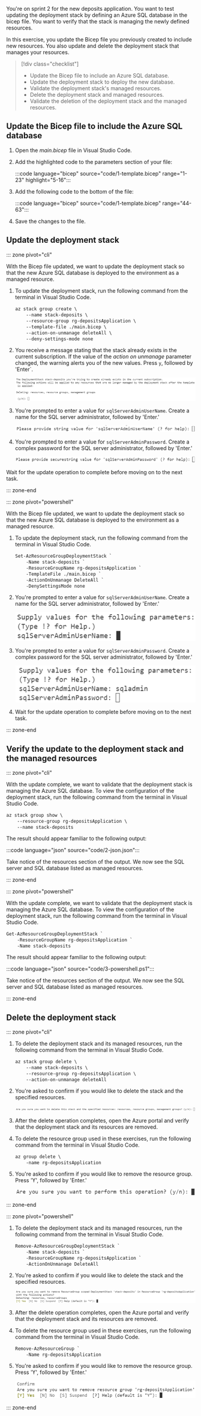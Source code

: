 You're on sprint 2 for the new deposits application. You want to test updating the deployment stack by defining an Azure SQL database in the bicep file. You want to verify that the stack is managing the newly defined resources.

In this exercise, you update the Bicep file you previously created to include new resources. You also update and delete the deployment stack that manages your resources.

> [!div class="checklist"]
>
> - Update the Bicep file to include an Azure SQL database.
> - Update the deployment stack to deploy the new database.
> - Validate the deployment stack's managed resources.
> - Delete the deployment stack and managed resources.
> - Validate the deletion of the deployment stack and the managed resources.

## Update the Bicep file to include the Azure SQL database

1. Open the _main.bicep_ file in Visual Studio Code.

1. Add the highlighted code to the parameters section of your file:

    :::code language="bicep" source="code/1-template.bicep" range="1-23" highlight="5-16":::

1. Add the following code to the bottom of the file:

    :::code language="bicep" source="code/1-template.bicep" range="44-63":::

1. Save the changes to the file.

## Update the deployment stack

::: zone pivot="cli"

With the Bicep file updated, we want to update the deployment stack so that the new Azure SQL database is deployed to the environment as a managed resource.

1. To update the deployment stack, run the following command from the terminal in Visual Studio Code.

    ```azurecli
    az stack group create \
        --name stack-deposits \
        --resource-group rg-depositsApplication \
        --template-file ./main.bicep \
        --action-on-unmanage deleteAll \
        --deny-settings-mode none
    ```

1. You receive a message stating that the stack already exists in the current subscription. If the value of the _action on unmanage_ parameter changed, the warning alerts you of the new values. Press `y`, followed by 'Enter`.

    ![a graphic representing an AZ CLI command line warning that the deployment stack already exists](../media/stack-exists-cli.png)

1. You're prompted to enter a value for `sqlServerAdminUserName`. Create a name for the SQL server administrator, followed by 'Enter.'

    ![a graphic representing the AZ CLI command line prompting you to enter an SQL server administrator user name](../media/sqladmin-cli.png)

1. You're prompted to enter a value for `sqlServerAdminPassword`. Create a complex password for the SQL server administrator, followed by 'Enter.'

    ![a graphic representing the AZ CLI command line prompting you to enter an SQL server administrator password](../media/sqlpassword-cli.png)

Wait for the update operation to complete before moving on to the next task.

::: zone-end

::: zone pivot="powershell"

With the Bicep file updated, we want to update the deployment stack so that the new Azure SQL database is deployed to the environment as a managed resource.

1. To update the deployment stack, run the following command from the terminal in Visual Studio Code.

    ```azurepowershell
    Set-AzResourceGroupDeploymentStack `
        -Name stack-deposits `
        -ResourceGroupName rg-depositsApplication `
        -TemplateFile ./main.bicep `
        -ActionOnUnmanage DeleteAll `
        -DenySettingsMode none
    ```

2. You're prompted to enter a value for `sqlServerAdminUserName`. Create a name for the SQL server administrator, followed by 'Enter.'

    ![a graphic representing the Azure PowerShell command line prompting you to enter an SQL server administrator user name](../media/sqladmin-ps.png)

3. You're prompted to enter a value for `sqlServerAdminPassword`. Create a complex password for the SQL server administrator, followed by 'Enter.'

    ![a graphic representing the Azure PowerShell command line prompting you to enter an SQL server administrator password](../media/sqlpassword-ps.png)

4. Wait for the update operation to complete before moving on to the next task.

::: zone-end

## Verify the update to the deployment stack and the managed resources

::: zone pivot="cli"

With the update complete, we want to validate that the deployment stack is managing the Azure SQL database. To view the configuration of the deployment stack, run the following command from the terminal in Visual Studio Code.

```azurecli
az stack group show \
    --resource-group rg-depositsApplication \
    --name stack-deposits
```

The result should appear familiar to the following output:

:::code language="json" source="code/2-json.json":::

Take notice of the resources section of the output. We now see the SQL server and SQL database listed as managed resources.

::: zone-end

::: zone pivot="powershell"

With the update complete, we want to validate that the deployment stack is managing the Azure SQL database. To view the configuration of the deployment stack, run the following command from the terminal in Visual Studio Code.

```azurepowershell
Get-AzResourceGroupDeploymentStack `
    -ResourceGroupName rg-depositsApplication `
    -Name stack-deposits
```

The result should appear familiar to the following output:

:::code language="json" source="code/3-powershell.ps1":::

Take notice of the resources section of the output. We now see the SQL server and SQL database listed as managed resources.

::: zone-end

## Delete the deployment stack

::: zone pivot="cli"

1. To delete the deployment stack and its managed resources, run the following command from the terminal in Visual Studio Code.

    ```azurecli
    az stack group delete \
        --name stack-deposits \
        --resource-group rg-depositsApplication \
        --action-on-unmanage deleteAll
    ```

1. You're asked to confirm if you would like to delete the stack and the specified resources.

    ![a graphic representing a command line confirmation to delete the deployment stack using AZ CLI](../media/confirm-cli.png)

1. After the delete operation completes, open the Azure portal and verify that the deployment stack and its resources are removed.

1. To delete the resource group used in these exercises, run the following command from the terminal in Visual Studio Code.

    ```azurepowershell
    az group delete \
        -name rg-depositsApplication
    ```

1. You're asked to confirm if you would like to remove the resource group. Press 'Y', followed by 'Enter.'

    ![a graphic representing a command line confirmation to delete the resource group using AZ CLI](../media/confirm-rg-cli.png)

::: zone-end

::: zone pivot="powershell"

1. To delete the deployment stack and its managed resources, run the following command from the terminal in Visual Studio Code.

    ```azurepowershell
    Remove-AzResourceGroupDeploymentStack `
        -Name stack-deposits `
        -ResourceGroupName rg-depositsApplication `
        -ActionOnUnmanage DeleteAll
    ```

2. You're asked to confirm if you would like to delete the stack and the specified resources. 

    ![a graphic representing a command line confirmation to delete the deployment stack using Azure PowerShell](../media/confirm-ps.png)

3. After the delete operation completes, open the Azure portal and verify that the deployment stack and its resources are removed.

4. To delete the resource group used in these exercises, run the following command from the terminal in Visual Studio Code.

    ```azurepowershell
    Remove-AzResourceGroup `
        -Name rg-depositsApplication
    ```

5. You're asked to confirm if you would like to remove the resource group. Press 'Y', followed by 'Enter.'

    ![a graphic representing a command line confirmation to delete the resource group using Azure PowerShell](../media/confirm-rg-ps.png)

::: zone-end
